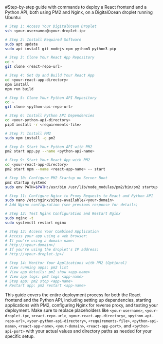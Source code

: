 #Step-by-step guide with commands to deploy a React frontend and a Python API, both using PM2 and Nginx, on a DigitalOcean droplet running Ubuntu:

```bash
# Step 1: Access Your DigitalOcean Droplet
ssh <your-username>@<your-droplet-ip>

# Step 2: Install Required Software
sudo apt update
sudo apt install git nodejs npm python3 python3-pip

# Step 3: Clone Your React App Repository
cd ~
git clone <react-repo-url>

# Step 4: Set Up and Build Your React App
cd <your-react-app-directory>
npm install
npm run build

# Step 5: Clone Your Python API Repository
cd ~
git clone <python-api-repo-url>

# Step 6: Install Python API Dependencies
cd <your-python-api-directory>
pip3 install -r <requirements-file>

# Step 7: Install PM2
sudo npm install -g pm2

# Step 8: Start Your Python API with PM2
pm2 start app.py --name <python-api-name>

# Step 9: Start Your React App with PM2
cd <your-react-app-directory>
pm2 start npm --name <react-app-name> -- start

# Step 10: Configure PM2 Startup on Server Boot
pm2 startup systemd
sudo env PATH=$PATH:/usr/bin /usr/lib/node_modules/pm2/bin/pm2 startup systemd -u your-username --hp /home/your-username

# Step 11: Configure Nginx to Proxy Requests to React and Python API
sudo nano /etc/nginx/sites-available/<your-domain>
# Add Nginx configuration (see previous response for details)

# Step 12: Test Nginx Configuration and Restart Nginx
sudo nginx -t
sudo systemctl restart nginx

# Step 13: Access Your Combined Application
# Access your app using a web browser:
# If you're using a domain name:
# http://<your-domain>/
# If you're using the droplet's IP address:
# http://<your-droplet-ip>/

# Step 14: Monitor Your Applications with PM2 (Optional)
# View running apps: pm2 list
# View app details: pm2 show <app-name>
# View app logs: pm2 logs <app-name>
# Stop app: pm2 stop <app-name>
# Restart app: pm2 restart <app-name>
```

This guide covers the entire deployment process for both the React frontend and the Python API, including setting up dependencies, starting applications with PM2, configuring Nginx for reverse proxy, and testing your deployment. Make sure to replace placeholders like `<your-username>`, `<your-droplet-ip>`, `<react-repo-url>`, `<your-react-app-directory>`, `<python-api-repo-url>`, `<your-python-api-directory>`, `<requirements-file>`, `<python-api-name>`, `<react-app-name>`, `<your-domain>`, `<react-app-port>`, and `<python-api-port>` with your actual values and directory paths as needed for your specific setup.

